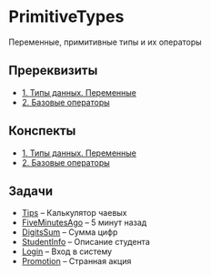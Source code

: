 # PrimitiveTypes 

Переменные, примитивные типы и их операторы

## Пререквизиты

- [1. Типы данных. Переменные](Youtube/link)
- [2. Базовые операторы](Youtube/link)

## Конспекты

- [1. Типы данных. Переменные](1TypesVariables.md)
- [2. Базовые операторы](2BasicOperators.md)

## Задачи

- [Tips](Tips) – Калькулятор чаевых
- [FiveMinutesAgo](FiveMinutesAgo) – 5 минут назад
- [DigitsSum](DigitsSum) – Сумма цифр
- [StudentInfo](StudentInfo) – Описание студента
- [Login](Login) – Вход в систему
- [Promotion](Promotion) – Странная акция
